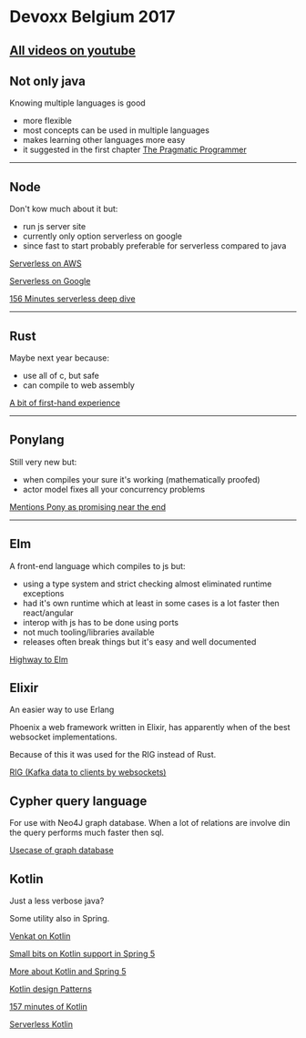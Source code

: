 # Devoxx Belgium 2017

[All videos on youtube](https://www.youtube.com/playlist?list=PLRsbF2sD7JVqZ4RpHYkqSuCNhxumGP5eo)
---
## Not only java

Knowing multiple languages is good
- more flexible
- most concepts can be used in multiple languages
- makes learning other languages more easy
- it suggested in the first chapter [The Pragmatic Programmer](https://www.bol.com/nl/f/the-pragmatic-programmer-from-journeyman-to-master/9200000033027844/) 

---
## Node

Don't kow much about it but:
- run js server site
- currently only option serverless on google
- since fast to start probably preferable for serverless compared to java

[Serverless on AWS](https://www.youtube.com/watch?v=F7HFAdUvZVk&list=PLRsbF2sD7JVqZ4RpHYkqSuCNhxumGP5eo&index=154)

[Serverless on Google](https://www.youtube.com/watch?v=7NjRqMYH11s&list=PLRsbF2sD7JVqZ4RpHYkqSuCNhxumGP5eo&index=186)

[156 Minutes serverless deep dive](https://www.youtube.com/watch?v=85S39yxe3sY&list=PLRsbF2sD7JVqZ4RpHYkqSuCNhxumGP5eo&index=143) 

---
## Rust

Maybe next year because:
- use all of c, but safe
- can compile to web assembly

[A bit of first-hand experience](https://www.youtube.com/watch?v=vVheDbrQBDk&list=PLRsbF2sD7JVqZ4RpHYkqSuCNhxumGP5eo&index=78)

---
## Ponylang

Still very new but:
- when compiles your sure it's working (mathematically proofed)
- actor model fixes all your concurrency problems

[Mentions Pony as promising near the end](https://www.youtube.com/watch?v=vVheDbrQBDk&list=PLRsbF2sD7JVqZ4RpHYkqSuCNhxumGP5eo&index=78)

---
## Elm

A front-end language which compiles to js but:
- using a type system and strict checking almost eliminated runtime exceptions
- had it's own runtime which at least in some cases is a lot faster then react/angular
- interop with js has to be done using ports
- not much tooling/libraries available
- releases often break things but it's easy and well documented

[Highway to Elm](https://www.youtube.com/watch?v=Ofx6LFCYea0&list=PLRsbF2sD7JVqZ4RpHYkqSuCNhxumGP5eo&index=129)

## Elixir

An easier way to use Erlang

Phoenix a web framework written in Elixir, has apparently when of the best websocket implementations.

Because of this it was used for the RIG instead of Rust.

[RIG (Kafka data to clients by websockets)](https://www.youtube.com/watch?v=wNF51mmnsMo&list=PLRsbF2sD7JVqZ4RpHYkqSuCNhxumGP5eo&index=161)

## Cypher query language

For use with Neo4J graph database.
When a lot of relations are involve din the query performs much faster then sql.

[Usecase of graph database](https://www.youtube.com/watch?v=5u4hyNOh0Tc&list=PLRsbF2sD7JVqZ4RpHYkqSuCNhxumGP5eo&index=121)

## Kotlin

Just a less verbose java?

Some utility also in Spring.   

[Venkat on Kotlin](https://www.youtube.com/watch?v=7EVXypZDOos&list=PLRsbF2sD7JVqZ4RpHYkqSuCNhxumGP5eo&index=3)

[Small bits on Kotlin support in Spring 5](https://www.youtube.com/watch?v=yAXgkSlrmBA&list=PLRsbF2sD7JVqZ4RpHYkqSuCNhxumGP5eo&index=20)

[More about Kotlin and Spring 5](https://www.youtube.com/watch?v=kbMXAjWEft0&list=PLRsbF2sD7JVqZ4RpHYkqSuCNhxumGP5eo&index=24)

[Kotlin design Patterns](https://www.youtube.com/watch?v=stVBm3A5uDc&list=PLRsbF2sD7JVqZ4RpHYkqSuCNhxumGP5eo&index=32)

[157 minutes of Kotlin](https://www.youtube.com/watch?v=E8uk4490S3Q&list=PLRsbF2sD7JVqZ4RpHYkqSuCNhxumGP5eo&index=34)

[Serverless Kotlin](https://www.youtube.com/watch?v=bHKQ_o3vwK4&list=PLRsbF2sD7JVqZ4RpHYkqSuCNhxumGP5eo&index=134)
